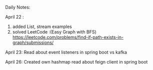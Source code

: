 Daily Notes: 

April 22 : 
1. added List, stream examples
2. solved LeetCode :(Easy Graph with BFS)
    https://leetcode.com/problems/find-if-path-exists-in-graph/submissions/

April 23:
Read about event listeners in spring boot vs kafka

April 26:
Created own hashmap
read about feign client in spring boot

